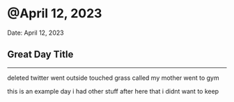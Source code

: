# @April 12, 2023

Date: April 12, 2023

## Great Day Title

---

deleted twitter
went outside
touched grass
called my mother
went to gym

<aside>

this is an example day
i had other stuff after here that i didnt want to keep